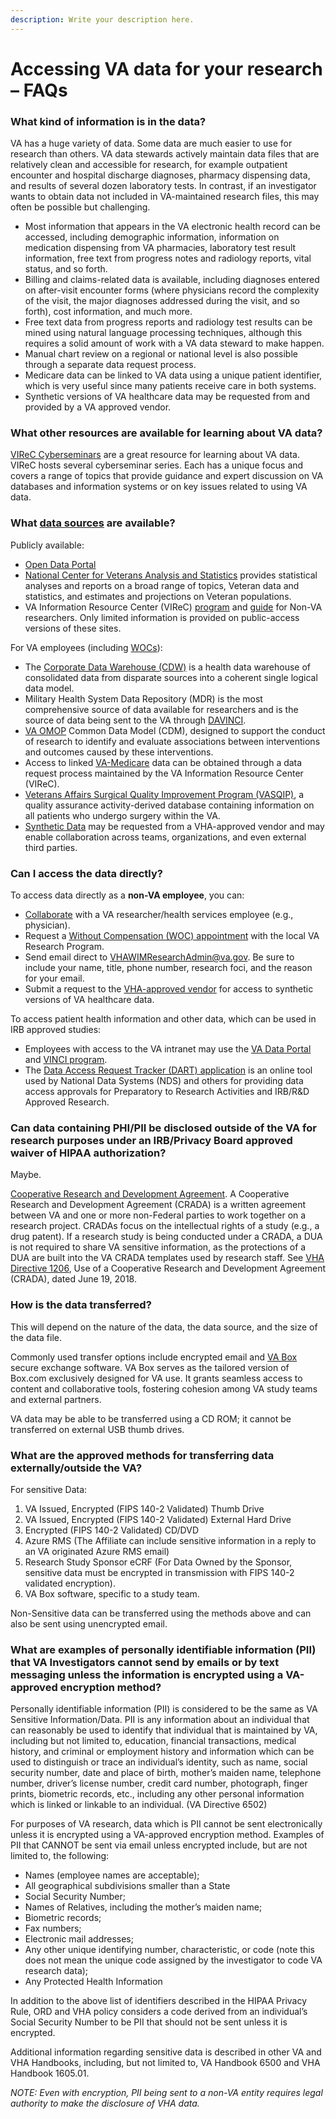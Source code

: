 ```yaml
---
description: Write your description here.
---
```


# Accessing VA data for your research – FAQs

### What kind of information is in the data?

VA has a huge variety of data. Some data are much easier to use for research than others. VA data stewards actively maintain data files that are relatively clean and accessible for research, for example outpatient encounter and hospital discharge diagnoses, pharmacy dispensing data, and results of several dozen laboratory tests. In contrast, if an investigator wants to obtain data not included in VA-maintained research files, this may often be possible but challenging.

- Most information that appears in the VA electronic health record can be accessed, including demographic information, information on medication dispensing from VA pharmacies, laboratory test result information, free text from progress notes and radiology reports, vital status, and so forth.
- Billing and claims-related data is available, including diagnoses entered on after-visit encounter forms (where physicians record the complexity of the visit, the major diagnoses addressed during the visit, and so forth), cost information, and much more.
- Free text data from progress reports and radiology test results can be mined using natural language processing techniques, although this requires a solid amount of work with a VA data steward to make happen.
- Manual chart review on a regional or national level is also possible through a separate data request process.
- Medicare data can be linked to VA data using a unique patient identifier, which is very useful since many patients receive care in both systems.
- Synthetic versions of VA healthcare data may be requested from and provided by a VA approved vendor.

### What other resources are available for learning about VA data?

[VIReC Cyberseminars](https://www.hsrd.research.va.gov/cyberseminars/) are a great resource for learning about VA data. VIReC hosts several cyberseminar series. Each has a unique focus and covers a range of topics that provide guidance and expert discussion on VA databases and information systems or on key issues related to using VA data.

### What [data sources](https://vaww.vhadataportal.med.va.gov/Data-Sources/Data-Sources-Overview) are available?

Publicly available:

- [Open Data Portal](https://www.data.va.gov/)
- [National Center for Veterans Analysis and Statistics](https://www.va.gov/vetdata/) provides statistical analyses and reports on a broad range of topics, Veteran data and statistics, and estimates and projections on Veteran populations.
- VA Information Resource Center (VIReC) [program](http://www.virec.research.va.gov/) and [guide](https://www.virec.research.va.gov/Non-VA-Researchers/Info_for_NonVA_Researchers.pdf) for Non-VA researchers. Only limited information is provided on public-access versions of these sites.

For VA employees (including [WOCs](./research_va.md)):

- The [Corporate Data Warehouse (CDW)](https://www.hsrd.research.va.gov/for_researchers/cdw.cfm) is a health data warehouse of consolidated data from disparate sources into a coherent single logical data model.
- Military Health System Data Repository (MDR) is the most comprehensive source of data available for researchers and is the source of data being sent to the VA through [DAVINCI](https://vincicentral.vinci.med.va.gov/SitePages/VINCI_University-DaVINCI_Academy.aspx).
- [VA OMOP](https://vincicentral.vinci.med.va.gov/SitePages/VINCI_University-OMOP_Academy.aspx) Common Data Model (CDM), designed to support the conduct of research to identify and evaluate associations between interventions and outcomes caused by these interventions.
- Access to linked [VA-Medicare](https://www.virec.research.va.gov/VACMS/About.asp#About) data can be obtained through a data request process maintained by the VA Information Resource Center (VIReC).
- [Veterans Affairs Surgical Quality Improvement Program (VASQIP)](https://www.data.va.gov/dataset/Veterans-Affairs-Surgical-Quality-Improvement-Prog/nf89-pcxq/about_data), a quality assurance activity-derived database containing information on all patients who undergo surgery within the VA.
- [Synthetic Data](https://www.mdclone.com/?s=veterans) may be requested from a VHA-approved vendor and may enable collaboration across teams, organizations, and even external third parties.


### Can I access the data directly?

To access data directly as a **non-VA employee**, you can:

- [Collaborate](https://www.hsrd.research.va.gov/for_researchers/directory/) with a VA researcher/health services employee (e.g., physician).
- Request a [Without Compensation (WOC) appointment](./research_va.md) with the local VA Research Program.
- Send email direct to [VHAWIMResearchAdmin@va.gov](mailto:VHAWIMResearchAdmin@va.gov).  Be sure to include your name, title, phone number, research foci, and the reason for your email.
- Submit a request to the [VHA-approved vendor](https://www.mdclone.com/?s=veterans) for access to synthetic versions of VA healthcare data.

To access patient health information and other data, which can be used in IRB approved studies:

- Employees with access to the VA intranet may use the [VA Data Portal](https://www.data.va.gov/) and [VINCI program](http://www.hsrd.research.va.gov/for_researchers/vinci/).
- The [Data Access Request Tracker (DART) application](https://vaww.vhadataportal.med.va.gov/) is an online tool used by National Data Systems (NDS) and others for providing data access approvals for Preparatory to Research Activities and IRB/R&D Approved Research.

### Can data containing PHI/PII be disclosed outside of the VA for research purposes under an IRB/Privacy Board approved waiver of HIPAA authorization?

Maybe.

[Cooperative Research and Development Agreement](https://www.research.va.gov/programs/tech_transfer/model_agreements/). A Cooperative Research and Development Agreement (CRADA) is a written agreement between VA and one or more non-Federal parties to work together on a research project. CRADAs focus on the intellectual rights of a study (e.g., a drug patent). If a research study is being conducted under a CRADA, a DUA is not required to share VA sensitive information, as the protections of a DUA are built into the VA CRADA templates used by research staff. See [VHA Directive 1206](https://www.va.gov/vhapublications/publications.cfm?pub=1), Use of a Cooperative Research and Development Agreement (CRADA), dated June 19, 2018.

### How is the data transferred?

This will depend on the nature of the data, the data source, and the size of the data file.

Commonly used transfer options include encrypted email and [VA Box](https://department.va.gov/privacy/wp-content/uploads/sites/5/2024/05/FY24BoxEnterpriseCloudContentCollaborationPlatformEPIA_508.pdf) secure exchange software. VA Box serves as the tailored version of Box.com exclusively designed for VA use. It grants seamless access to content and collaborative tools, fostering cohesion among VA study teams and external partners.

VA data may be able to be transferred using a CD ROM; it cannot be transferred on external USB thumb drives.

### What are the approved methods for transferring data externally/outside the VA?

For sensitive Data:

1. VA Issued, Encrypted (FIPS 140-2 Validated) Thumb Drive
2. VA Issued, Encrypted (FIPS 140-2 Validated) External Hard Drive
3. Encrypted (FIPS 140-2 Validated) CD/DVD
4. Azure RMS (The Affiliate can include sensitive information in a reply to an VA originated Azure RMS email)
5. Research Study Sponsor eCRF (For Data Owned by the Sponsor, sensitive data must be encrypted in transmission with FIPS 140-2 validated encryption).
6. VA Box software, specific to a study team.

Non-Sensitive data can be transferred using the methods above and can also be sent using unencrypted email.

### What are examples of personally identifiable information (PII) that VA Investigators cannot send by emails or by text messaging unless the information is encrypted using a VA-approved encryption method?

Personally identifiable information (PII) is considered to be the same as VA Sensitive Information/Data. PII is any information about an individual that can reasonably be used to identify that individual that is maintained by VA, including but not limited to, education, financial transactions, medical history, and criminal or employment history and information which can be used to distinguish or trace an individual’s identity, such as name, social security number, date and place of birth, mother’s maiden name, telephone number, driver’s license number, credit card number, photograph, finger prints, biometric records, etc., including any other personal information which is linked or linkable to an individual. (VA Directive 6502)

For purposes of VA research, data which is PII cannot be sent electronically unless it is encrypted using a VA-approved encryption method. Examples of PII that CANNOT be sent via email unless encrypted include, but are not limited to, the following:

- Names (employee names are acceptable);
- All geographical subdivisions smaller than a State
- Social Security Number;
- Names of Relatives, including the mother’s maiden name;
- Biometric records;
- Fax numbers;
- Electronic mail addresses;
- Any other unique identifying number, characteristic, or code (note this does not mean the unique code assigned by the investigator to code VA research data);
- Any Protected Health Information

In addition to the above list of identifiers described in the HIPAA Privacy Rule, ORD and VHA policy considers a code derived from an individual’s Social Security Number to be PII that should not be sent unless it is encrypted.

Additional information regarding sensitive data is described in other VA and VHA Handbooks, including, but not limited to, VA Handbook 6500 and VHA Handbook 1605.01.

*NOTE: Even with encryption, PII being sent to a non-VA entity requires legal authority to make the disclosure of VHA data.*
